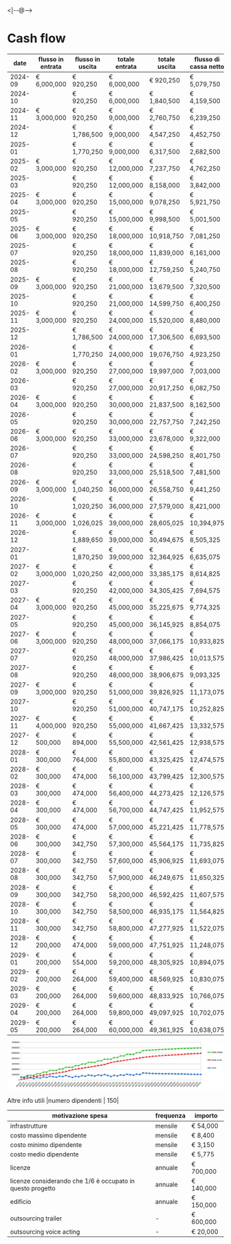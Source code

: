 <|--@-->

# Cash flow



|date|flusso in entrata|flusso in uscita|totale entrata|totale uscita|flusso di cassa netto|
|-|-|-|-|-|-|
|2024-09|€ 6,000,000|€ 920,250|€ 6,000,000|€ 920,250|€ 5,079,750|
|2024-10| |€ 920,250|€ 6,000,000|€ 1,840,500|€ 4,159,500|
|2024-11|€ 3,000,000|€ 920,250|€ 9,000,000|€ 2,760,750|€ 6,239,250|
|2024-12| |€ 1,786,500|€ 9,000,000|€ 4,547,250|€ 4,452,750|
|2025-01| |€ 1,770,250|€ 9,000,000|€ 6,317,500|€ 2,682,500|
|2025-02|€ 3,000,000|€ 920,250|€ 12,000,000|€ 7,237,750|€ 4,762,250|
|2025-03| |€ 920,250|€ 12,000,000|€ 8,158,000|€ 3,842,000|
|2025-04|€ 3,000,000|€ 920,250|€ 15,000,000|€ 9,078,250|€ 5,921,750|
|2025-05| |€ 920,250|€ 15,000,000|€ 9,998,500|€ 5,001,500|
|2025-06|€ 3,000,000|€ 920,250|€ 18,000,000|€ 10,918,750|€ 7,081,250|
|2025-07| |€ 920,250|€ 18,000,000|€ 11,839,000|€ 6,161,000|
|2025-08| |€ 920,250|€ 18,000,000|€ 12,759,250|€ 5,240,750|
|2025-09|€ 3,000,000|€ 920,250|€ 21,000,000|€ 13,679,500|€ 7,320,500|
|2025-10| |€ 920,250|€ 21,000,000|€ 14,599,750|€ 6,400,250|
|2025-11|€ 3,000,000|€ 920,250|€ 24,000,000|€ 15,520,000|€ 8,480,000|
|2025-12| |€ 1,786,500|€ 24,000,000|€ 17,306,500|€ 6,693,500|
|2026-01| |€ 1,770,250|€ 24,000,000|€ 19,076,750|€ 4,923,250|
|2026-02|€ 3,000,000|€ 920,250|€ 27,000,000|€ 19,997,000|€ 7,003,000|
|2026-03| |€ 920,250|€ 27,000,000|€ 20,917,250|€ 6,082,750|
|2026-04|€ 3,000,000|€ 920,250|€ 30,000,000|€ 21,837,500|€ 8,162,500|
|2026-05| |€ 920,250|€ 30,000,000|€ 22,757,750|€ 7,242,250|
|2026-06|€ 3,000,000|€ 920,250|€ 33,000,000|€ 23,678,000|€ 9,322,000|
|2026-07| |€ 920,250|€ 33,000,000|€ 24,598,250|€ 8,401,750|
|2026-08| |€ 920,250|€ 33,000,000|€ 25,518,500|€ 7,481,500|
|2026-09|€ 3,000,000|€ 1,040,250|€ 36,000,000|€ 26,558,750|€ 9,441,250|
|2026-10| |€ 1,020,250|€ 36,000,000|€ 27,579,000|€ 8,421,000|
|2026-11|€ 3,000,000|€ 1,026,025|€ 39,000,000|€ 28,605,025|€ 10,394,975|
|2026-12| |€ 1,889,650|€ 39,000,000|€ 30,494,675|€ 8,505,325|
|2027-01| |€ 1,870,250|€ 39,000,000|€ 32,364,925|€ 6,635,075|
|2027-02|€ 3,000,000|€ 1,020,250|€ 42,000,000|€ 33,385,175|€ 8,614,825|
|2027-03| |€ 920,250|€ 42,000,000|€ 34,305,425|€ 7,694,575|
|2027-04|€ 3,000,000|€ 920,250|€ 45,000,000|€ 35,225,675|€ 9,774,325|
|2027-05| |€ 920,250|€ 45,000,000|€ 36,145,925|€ 8,854,075|
|2027-06|€ 3,000,000|€ 920,250|€ 48,000,000|€ 37,066,175|€ 10,933,825|
|2027-07| |€ 920,250|€ 48,000,000|€ 37,986,425|€ 10,013,575|
|2027-08| |€ 920,250|€ 48,000,000|€ 38,906,675|€ 9,093,325|
|2027-09|€ 3,000,000|€ 920,250|€ 51,000,000|€ 39,826,925|€ 11,173,075|
|2027-10| |€ 920,250|€ 51,000,000|€ 40,747,175|€ 10,252,825|
|2027-11|€ 4,000,000|€ 920,250|€ 55,000,000|€ 41,667,425|€ 13,332,575|
|2027-12|€ 500,000|€ 894,000|€ 55,500,000|€ 42,561,425|€ 12,938,575|
|2028-01|€ 300,000|€ 764,000|€ 55,800,000|€ 43,325,425|€ 12,474,575|
|2028-02|€ 300,000|€ 474,000|€ 56,100,000|€ 43,799,425|€ 12,300,575|
|2028-03|€ 300,000|€ 474,000|€ 56,400,000|€ 44,273,425|€ 12,126,575|
|2028-04|€ 300,000|€ 474,000|€ 56,700,000|€ 44,747,425|€ 11,952,575|
|2028-05|€ 300,000|€ 474,000|€ 57,000,000|€ 45,221,425|€ 11,778,575|
|2028-06|€ 300,000|€ 342,750|€ 57,300,000|€ 45,564,175|€ 11,735,825|
|2028-07|€ 300,000|€ 342,750|€ 57,600,000|€ 45,906,925|€ 11,693,075|
|2028-08|€ 300,000|€ 342,750|€ 57,900,000|€ 46,249,675|€ 11,650,325|
|2028-09|€ 300,000|€ 342,750|€ 58,200,000|€ 46,592,425|€ 11,607,575|
|2028-10|€ 300,000|€ 342,750|€ 58,500,000|€ 46,935,175|€ 11,564,825|
|2028-11|€ 300,000|€ 342,750|€ 58,800,000|€ 47,277,925|€ 11,522,075|
|2028-12|€ 200,000|€ 474,000|€ 59,000,000|€ 47,751,925|€ 11,248,075|
|2029-01|€ 200,000|€ 554,000|€ 59,200,000|€ 48,305,925|€ 10,894,075|
|2029-02|€ 200,000|€ 264,000|€ 59,400,000|€ 48,569,925|€ 10,830,075|
|2029-03|€ 200,000|€ 264,000|€ 59,600,000|€ 48,833,925|€ 10,766,075|
|2029-04|€ 200,000|€ 264,000|€ 59,800,000|€ 49,097,925|€ 10,702,075|
|2029-05|€ 200,000|€ 264,000|€ 60,000,000|€ 49,361,925|€ 10,638,075|

<p align="center">
  <img src="../../img/cash.png" alt="Grafico cash flow" />
</p>

Altre info utili
|numero dipendenti | 150| 

|motivazione spesa|frequenza|importo|
|-|-|-|
|infrastrutture |mensile|€ 54,000| 
| costo massimo dipendente |mensile|€ 8,400| 
| costo minimo dipendente |mensile|€ 3,150| 
| costo medio dipendente |mensile|€ 5,775| 
| licenze|annuale|€ 700,000| 
| licenze considerando che 1/6 è occupato in questo progetto|annuale|€ 140,000| 
| edificio|annuale|€ 150,000| 
|outsourcing trailer| - |€ 600,000|
|outsourcing voice acting| - |€ 20,000| 




